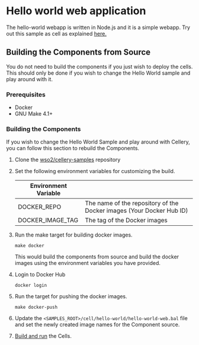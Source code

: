 Hello world web application
=========

The hello-world webapp is written in Node.js and it is a simple webapp. Try out this sample as cell as explained [here.](../../cells/hello-world)

## Building the Components from Source

You do not need to build the components if you just wish to deploy the cells. This should only be done if you wish to change the Hello World sample and play around with it.

### Prerequisites
* Docker
* GNU Make 4.1+

### Building the Components

If you wish to change the Hello World Sample and play around with Cellery, you can follow this section to rebuild the Components.

1. Clone the [wso2/cellery-samples](https://github.com/wso2/cellery-samples) repository
2. Set the following environment variables for customizing the build.

   | Environment Variable  |                                                                       |
   |-----------------------|-----------------------------------------------------------------------|
   | DOCKER_REPO           | The name of the repository of the Docker images (Your Docker Hub ID)  |
   | DOCKER_IMAGE_TAG      | The tag of the Docker images                                          |

3. Run the make target for building docker images.
   ```
   make docker
   ```
   This would build the components from source and build the docker images using the environment variables you have provided.
4. Login to Docker Hub
   ```
   docker login
   ```
5. Run the target for pushing the docker images.
   ```
   make docker-push
   ```
6. Update the `<SAMPLES_ROOT>/cell/hello-world/hello-world-web.bal` file and set the newly created image names for the Component source.
7. [Build and run](../../cells/hello-world#2-build-run-and-push-hello-world-cell) the Cells.
